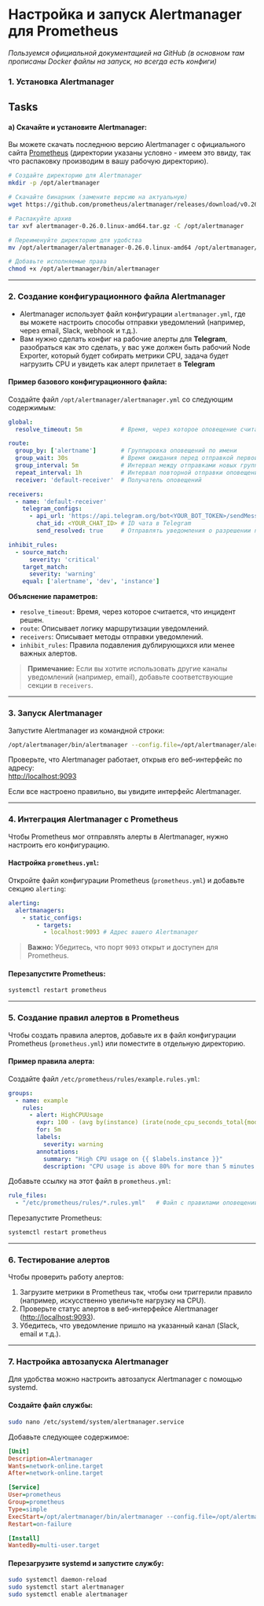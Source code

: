 # Настройка и запуск Alertmanager для Prometheus
_Пользуемся официальной документацией на GitHub (в основном там прописаны Docker файлы на запуск, но всегда есть конфиги)_

### 1. **Установка Alertmanager**

## Tasks

#### a) Скачайте и установите Alertmanager:
Вы можете скачать последнюю версию Alertmanager с официального сайта [Prometheus](https://prometheus.io/download/) (директории указаны условно - имеем это ввиду, так что распаковку производим в вашу рабочую директорию).

```bash
# Создайте директорию для Alertmanager
mkdir -p /opt/alertmanager

# Скачайте бинарник (замените версию на актуальную)
wget https://github.com/prometheus/alertmanager/releases/download/v0.26.0/alertmanager-0.26.0.linux-amd64.tar.gz

# Распакуйте архив
tar xvf alertmanager-0.26.0.linux-amd64.tar.gz -C /opt/alertmanager

# Переименуйте директорию для удобства
mv /opt/alertmanager/alertmanager-0.26.0.linux-amd64 /opt/alertmanager/bin

# Добавьте исполняемые права
chmod +x /opt/alertmanager/bin/alertmanager
```

---

### 2. **Создание конфигурационного файла Alertmanager**

   - Alertmanager использует файл конфигурации `alertmanager.yml`, где вы можете настроить способы отправки уведомлений (например, через email, Slack, webhook и т.д.).
   - Вам нужно сделать конфиг на рабочие алерты для **Telegram**, разобраться как это сделать, у вас уже должен быть рабочий Node Exporter, который будет собирать метрики CPU, задача будет нагрузить CPU и увидеть как алерт прилетает в **Telegram**

#### Пример базового конфигурационного файла:

Создайте файл `/opt/alertmanager/alertmanager.yml` со следующим содержимым:

```yaml
global:
  resolve_timeout: 5m           # Время, через которое оповещение считается "разрешенным"

route:
  group_by: ['alertname']       # Группировка оповещений по имени
  group_wait: 30s               # Время ожидания перед отправкой первой группы
  group_interval: 5m            # Интервал между отправками новых групп
  repeat_interval: 1h           # Интервал повторной отправки оповещений
  receiver: 'default-receiver'  # Получатель оповещений 

receivers:
  - name: 'default-receiver'
    telegram_configs:
      - api_url: 'https://api.telegram.org/bot<YOUR_BOT_TOKEN>/sendMessage' # URL API Telegram
        chat_id: <YOUR_CHAT_ID> # ID чата в Telegram
        send_resolved: true     # Отправлять уведомления о разрешении проблемы

inhibit_rules:
  - source_match:
      severity: 'critical'
    target_match:
      severity: 'warning'
    equal: ['alertname', 'dev', 'instance']
```

**Объяснение параметров:**
- `resolve_timeout`: Время, через которое считается, что инцидент решен.
- `route`: Описывает логику маршрутизации уведомлений.
- `receivers`: Описывает методы отправки уведомлений.
- `inhibit_rules`: Правила подавления дублирующихся или менее важных алертов.

> **Примечание:** Если вы хотите использовать другие каналы уведомлений (например, email), добавьте соответствующие секции в `receivers`.

---

### 3. **Запуск Alertmanager**

Запустите Alertmanager из командной строки:

```bash
/opt/alertmanager/bin/alertmanager --config.file=/opt/alertmanager/alertmanager.yml
```

Проверьте, что Alertmanager работает, открыв его веб-интерфейс по адресу:  
[http://localhost:9093](http://localhost:9093)

Если все настроено правильно, вы увидите интерфейс Alertmanager.

---

### 4. **Интеграция Alertmanager с Prometheus**

Чтобы Prometheus мог отправлять алерты в Alertmanager, нужно настроить его конфигурацию.

#### Настройка `prometheus.yml`:

Откройте файл конфигурации Prometheus (`prometheus.yml`) и добавьте секцию `alerting`:

```yaml
alerting:
  alertmanagers:
    - static_configs:
        - targets:
          - localhost:9093 # Адрес вашего Alertmanager
```

> **Важно:** Убедитесь, что порт `9093` открыт и доступен для Prometheus.

#### Перезапустите Prometheus:

```bash
systemctl restart prometheus
```

---

### 5. **Создание правил алертов в Prometheus**

Чтобы создать правила алертов, добавьте их в файл конфигурации Prometheus (`prometheus.yml`) или поместите в отдельную директорию.

#### Пример правила алерта:

Создайте файл `/etc/prometheus/rules/example.rules.yml`:

```yaml
groups:
  - name: example
    rules:
      - alert: HighCPUUsage
        expr: 100 - (avg by(instance) (irate(node_cpu_seconds_total{mode="idle"}[5m])) * 100) > 80
        for: 5m
        labels:
          severity: warning
        annotations:
          summary: "High CPU usage on {{ $labels.instance }}"
          description: "CPU usage is above 80% for more than 5 minutes."
```

Добавьте ссылку на этот файл в `prometheus.yml`:

```yaml
rule_files:
  - "/etc/prometheus/rules/*.rules.yml"   # Файл с правилами оповещений
```

Перезапустите Prometheus:

```bash
systemctl restart prometheus
```

---

### 6. **Тестирование алертов**

Чтобы проверить работу алертов:
1. Загрузите метрики в Prometheus так, чтобы они триггерили правило (например, искусственно увеличьте нагрузку на CPU).
2. Проверьте статус алертов в веб-интерфейсе Alertmanager ([http://localhost:9093](http://localhost:9093)).
3. Убедитесь, что уведомление пришло на указанный канал (Slack, email и т.д.).

---

### 7. **Настройка автозапуска Alertmanager**

Для удобства можно настроить автозапуск Alertmanager с помощью systemd.

#### Создайте файл службы:

```bash
sudo nano /etc/systemd/system/alertmanager.service
```

Добавьте следующее содержимое:

```ini
[Unit]
Description=Alertmanager
Wants=network-online.target
After=network-online.target

[Service]
User=prometheus
Group=prometheus
Type=simple
ExecStart=/opt/alertmanager/bin/alertmanager --config.file=/opt/alertmanager/alertmanager.yml
Restart=on-failure

[Install]
WantedBy=multi-user.target
```

#### Перезагрузите systemd и запустите службу:

```bash
sudo systemctl daemon-reload
sudo systemctl start alertmanager
sudo systemctl enable alertmanager
```
